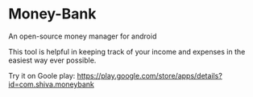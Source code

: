 # Money-Bank
An open-source money manager for android

This tool is helpful in keeping track of your income and expenses in the easiest way ever possible.

Try it on Goole play: https://play.google.com/store/apps/details?id=com.shiva.moneybank

